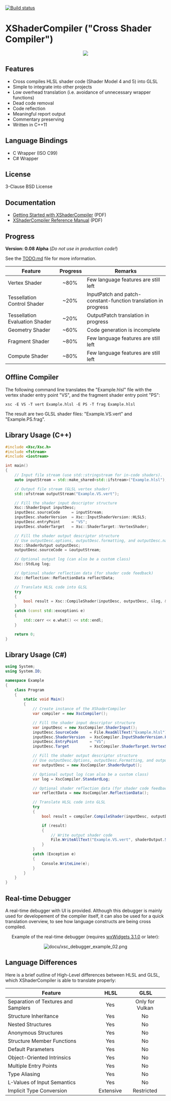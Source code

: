 [![Build status](https://ci.appveyor.com/api/projects/status/ihfukm86am2f27e5?svg=true)](https://ci.appveyor.com/api/projects/status/ihfukm86am2f27e5?svg=true)

# XShaderCompiler ("Cross Shader Compiler") #

<p align="center"><img src="docu/Xsc_Logo.png"/></p>

Features
--------

* Cross compiles HLSL shader code (Shader Model 4 and 5) into GLSL
* Simple to integrate into other projects
* Low overhead translation (i.e. avoidance of unnecessary wrapper functions)
* Dead code removal
* Code reflection
* Meaningful report output
* Commentary preserving
* Written in C++11

Language Bindings
-----------------

* C Wrapper (ISO C99)
* C# Wrapper

License
-------

3-Clause BSD License

Documentation
-------------

* [Getting Started with XShaderCompiler](https://github.com/LukasBanana/XShaderCompiler/blob/master/docu/GettingStarted/Getting%20Started%20with%20XShaderCompiler.pdf) (PDF)
* [XShaderCompiler Reference Manual](https://github.com/LukasBanana/XShaderCompiler/blob/master/docu/refman.pdf) (PDF)

Progress
--------

**Version: 0.08 Alpha** (*Do not use in production code!*)

See the [TODO.md](https://github.com/LukasBanana/XShaderCompiler/blob/master/TODO.md) file for more information.

| Feature | Progress | Remarks |
|---------|:--------:|---------|
| Vertex Shader | ~80% | Few language features are still left |
| Tessellation Control Shader | ~20% | InputPatch and patch-constant-function translation in progress |
| Tessellation Evaluation Shader | ~20% | OutputPatch translation in progress |
| Geometry Shader | ~60% | Code generation is incomplete |
| Fragment Shader | ~80% | Few language features are still left |
| Compute Shader | ~80% | Few language features are still left |

Offline Compiler
----------------

The following command line translates the "Example.hlsl" file with the vertex shader entry point "VS", and the fragment shader entry point "PS":

```
xsc -E VS -T vert Example.hlsl -E PS -T frag Example.hlsl
```

The result are two GLSL shader files: "Example.VS.vert" and "Example.PS.frag".

Library Usage (C++)
-------------------

```cpp
#include <Xsc/Xsc.h>
#include <fstream>
#include <iostream>

int main()
{
    // Input file stream (use std::stringstream for in-code shaders).
    auto inputStream = std::make_shared<std::ifstream>("Example.hlsl");

    // Output file stream (GLSL vertex shader)
    std::ofstream outputStream("Example.VS.vert");

    // Fill the shader input descriptor structure
    Xsc::ShaderInput inputDesc;
    inputDesc.sourceCode     = inputStream;
    inputDesc.shaderVersion  = Xsc::InputShaderVersion::HLSL5;
    inputDesc.entryPoint     = "VS";
    inputDesc.shaderTarget   = Xsc::ShaderTarget::VertexShader;

    // Fill the shader output descriptor structure
    // Use outputDesc.options, outputDesc.formatting, and outputDesc.nameMangling for more settings
    Xsc::ShaderOutput outputDesc;
    outputDesc.sourceCode = &outputStream;

    // Optional output log (can also be a custom class)
    Xsc::StdLog log;

    // Optional shader reflection data (for shader code feedback)
    Xsc::Reflection::ReflectionData reflectData;

    // Translate HLSL code into GLSL
	try
	{
		bool result = Xsc::CompileShader(inputDesc, outputDesc, &log, &reflectData);
	}
	catch (const std::exception& e)
	{
		std::cerr << e.what() << std::endl;
	}

    return 0;
}
```

Library Usage (C#)
------------------

```cs
using System;
using System.IO;

namespace Example
{
    class Program
    {
        static void Main()
        {
            // Create instance of the XShaderCompiler
            var compiler = new XscCompiler();

            // Fill the shader input descriptor structure
            var inputDesc = new XscCompiler.ShaderInput();
            inputDesc.SourceCode     = File.ReadAllText("Example.hlsl");
            inputDesc.ShaderVersion  = XscCompiler.InputShaderVersion.HLSL5;
            inputDesc.EntryPoint     = "VS";
            inputDesc.Target         = XscCompiler.ShaderTarget.VertexShader;

            // Fill the shader output descriptor structure
            // Use outputDesc.Options, outputDesc.Formatting, and outputDesc.MameMangling for more settings
            var outputDesc = new XscCompiler.ShaderOutput();

            // Optional output log (can also be a custom class)
            var log = XscCompiler.StandardLog;

            // Optional shader reflection data (for shader code feedback)
            var reflectData = new XscCompiler.ReflectionData();

            // Translate HLSL code into GLSL
            try
            {
                bool result = compiler.CompileShader(inputDesc, outputDesc, &log, &reflectData);

                if (result)
                {
                    // Write output shader code
                    File.WriteAllText("Example.VS.vert", shaderOutput.SourceCode);
                }
            }
            catch (Exception e)
            {
                Console.WriteLine(e);
            }
        }
    }
}
```

Real-time Debugger
------------------

A real-time debugger with UI is provided. Although this debugger is mainly used for developement of the compiler itself,
it can also be used for a quick translation overview, to see how language constructs are being cross compiled.

<p align="center">Example of the real-time debugger (requires <a href="http://www.wxwidgets.org/">wxWidgets 3.1.0</a> or later):</p>
<p align="center"><img src="docu/xsc_debugger_example_02.png" alt="docu/xsc_debugger_example_02.png"/></p>

Language Differences
--------------------

Here is a brief outline of High-Level differences between HLSL and GLSL, which XShaderCompiler is able to translate properly:

| Feature | HLSL | GLSL |
|---------|:----:|:----:|
| Separation of Textures and Samplers | Yes | Only for Vulkan |
| Structure Inheritance | Yes | No |
| Nested Structures | Yes | No |
| Anonymous Structures | Yes | No |
| Structure Member Functions | Yes | No |
| Default Parameters | Yes | No |
| Object-Oriented Intrinsics | Yes | No |
| Multiple Entry Points | Yes | No |
| Type Aliasing | Yes | No |
| L-Values of Input Semantics | Yes | No |
| Implicit Type Conversion | Extensive | Restricted |

